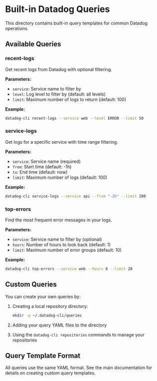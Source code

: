 # Built-in Datadog Queries

This directory contains built-in query templates for common Datadog operations.

## Available Queries

### recent-logs
Get recent logs from Datadog with optional filtering.

**Parameters:**
- `service`: Service name to filter by
- `level`: Log level to filter by (default: all levels)
- `limit`: Maximum number of logs to return (default: 100)

**Example:**
```bash
datadog-cli recent-logs --service web --level ERROR --limit 50
```

### service-logs  
Get logs for a specific service with time range filtering.

**Parameters:**
- `service`: Service name (required)
- `from`: Start time (default: -1h)
- `to`: End time (default: now)
- `limit`: Maximum number of logs (default: 100)

**Example:**
```bash
datadog-cli service-logs --service api --from "-2h" --limit 200
```

### top-errors
Find the most frequent error messages in your logs.

**Parameters:**
- `service`: Service name to filter by (optional)
- `hours`: Number of hours to look back (default: 1)
- `limit`: Maximum number of error groups (default: 10)

**Example:**
```bash
datadog-cli top-errors --service web --hours 6 --limit 20
```

## Custom Queries

You can create your own queries by:

1. Creating a local repository directory:
   ```bash
   mkdir -p ~/.datadog-cli/queries
   ```

2. Adding your query YAML files to the directory

3. Using the `datadog-cli repositories` commands to manage your repositories

## Query Template Format

All queries use the same YAML format. See the main documentation for details on creating custom query templates.
